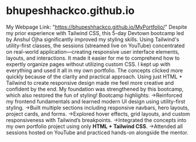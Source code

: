 # bhupeshhackco.github.io
My Webpage Link: "https://bhupeshhackco.github.io/MyPortfolio/"
Despite my prior experience with Tailwind CSS, this 5-day Devtown bootcamp led by Anshul Ojha significantly improved my styling skills.  Using Tailwind's utility-first classes, the sessions (streamed live on YouTube) concentrated on real-world application—creating responsive user interface elements, layouts, and interactions.  It made it easier for me to comprehend how to expertly organize pages without utilizing custom CSS.  I kept up with everything and used it all in my own portfolio.  The concepts clicked more quickly because of the clarity and practical approach.  Using just HTML + Tailwind to create responsive design made me feel more creative and confident by the end.  My foundation was strengthened by this bootcamp, which also restored the fun of styling!
Bootcamp highlights:
->Reinforced my frontend fundamentals and learned modern UI design using utility-first styling.
->Built multiple sections including responsive navbars, hero layouts, project cards, and forms.
->Explored hover effects, grid layouts, and custom responsiveness with Tailwind’s breakpoints.
->Integrated the concepts into my own portfolio project using only **HTML + Tailwind CSS**.
->Attended all sessions hosted on YouTube and practiced hands-on alongside the mentor.
